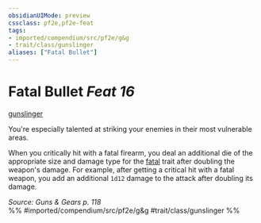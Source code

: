 ```yaml
---
obsidianUIMode: preview
cssclass: pf2e,pf2e-feat
tags:
- imported/compendium/src/pf2e/g&g
- trait/class/gunslinger
aliases: ["Fatal Bullet"]
---
```

# Fatal Bullet  *Feat 16*  
[gunslinger](rules/traits/gunslinger-g-g.md)  


You're especially talented at striking your enemies in their most vulnerable areas.

When you critically hit with a fatal firearm, you deal an additional die of the appropriate size and damage type for the [fatal](fatal.md) trait after doubling the weapon's damage. For example, after getting a critical hit with a fatal <d12> weapon, you add an additional `1d12` damage to the attack after doubling its damage.

*Source: Guns & Gears p. 118*  
%% #imported/compendium/src/pf2e/g&g #trait/class/gunslinger %%